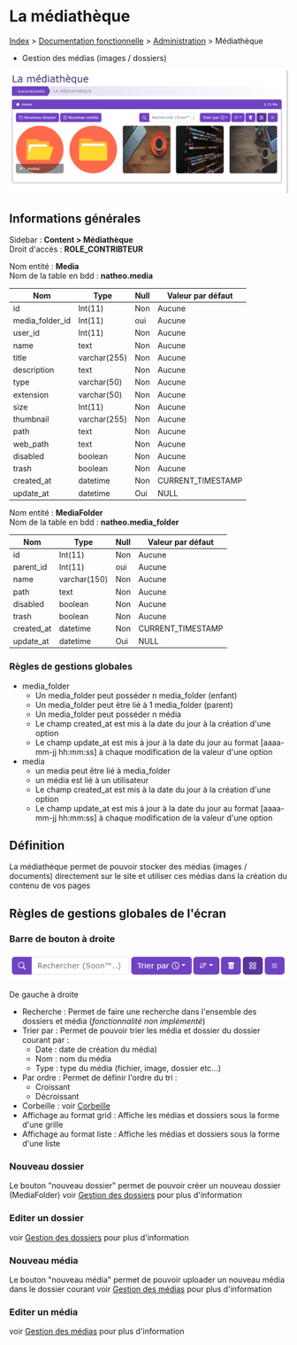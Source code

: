 # La médiathèque

[Index](../../../../../index.md) > [Documentation fonctionnelle](../../../index.md) > [Administration](../../index.md) > Médiathèque

* Gestion des médias (images / dossiers)

![mediatheque](../../files/mediatheque/listing.png)

## Informations générales
Sidebar : **Content > Médiathèque**  
Droit d'accès : **ROLE_CONTRIBTEUR**

Nom entité : **Media**  
Nom de la table en bdd : **natheo.media**

| Nom             | Type          | Null | Valeur par défaut  |
|-----------------|---------------|------|--------------------|
| id              | 	Int(11)      | 	Non | 	Aucune            |
| media_folder_id | 	Int(11)      | 	oui | 	Aucune            |
| user_id         | 	Int(11)      | 	Non | 	Aucune            |
| name            | 	text         | 	Non | 	Aucune            |
| title           | 	varchar(255) | 	Non | 	Aucune            |
| description     | 	text         | 	Non | 	Aucune            |
| type            | 	varchar(50)  | 	Non | 	Aucune            |
| extension       | 	varchar(50)  | 	Non | 	Aucune            |
| size            | 	Int(11)      | 	Non | 	Aucune            |
| thumbnail       | 	varchar(255) | 	Non | 	Aucune            |
| path            | 	text         | 	Non | 	Aucune            |
| web_path        | 	text         | 	Non | 	Aucune            |
| disabled        | 	boolean      | 	Non | 	Aucune            |
| trash           | 	boolean      | 	Non | 	Aucune            |
| created_at      | 	datetime     | 	Non | 	CURRENT_TIMESTAMP |
| update_at       | 	datetime     | 	Oui | 	NULL              |

Nom entité : **MediaFolder**  
Nom de la table en bdd : **natheo.media_folder**

| Nom         | Type          | Null | Valeur par défaut  |
|-------------|---------------|------|--------------------|
| id          | 	Int(11)      | 	Non | 	Aucune            |
| parent_id   | 	Int(11)      | 	oui | 	Aucune            |
| name        | 	varchar(150) | 	Non | 	Aucune            |
| path        | 	text         | 	Non | 	Aucune            |
| disabled    | 	boolean      | 	Non | 	Aucune            |
| trash       | 	boolean      | 	Non | 	Aucune            |
| created_at  | 	datetime     | 	Non | 	CURRENT_TIMESTAMP |
| update_at   | 	datetime     | 	Oui | 	NULL              |

### Règles de gestions globales
- media_folder
    - Un media_folder peut posséder n media_folder (enfant)
    - Un media_folder peut être lié à 1 media_folder (parent)
    - Un media_folder peut posséder n média
    - Le champ created_at est mis à la date du jour à la création d'une option
    - Le champ update_at est mis à jour à la date du jour au format [aaaa-mm-jj hh:mm:ss] à chaque modification de la valeur d'une option
- media
    - un media peut être lié à media_folder
    - un média est lié à un utilisateur
    - Le champ created_at est mis à la date du jour à la création d'une option
    - Le champ update_at est mis à jour à la date du jour au format [aaaa-mm-jj hh:mm:ss] à chaque modification de la valeur d'une option

## Définition
La médiathèque permet de pouvoir stocker des médias (images / documents) directement sur le site et
utiliser ces médias dans la création du contenu de vos pages

## Règles de gestions globales de l'écran

### Barre de bouton à droite
![Barre de bouton droite](../../files/mediatheque/barre_action_droite.png)

De gauche à droite
- Recherche : Permet de faire une recherche dans l'ensemble des dossiers et média (*fonctionnalité non implémenté*)
- Trier par : Permet de pouvoir trier les média et dossier du dossier courant par :
  - Date : date de création du média)
  - Nom : nom du média
  - Type : type du média (fichier, image, dossier etc...)
- Par ordre : Permet de définir l'ordre du tri :
  - Croissant
  - Décroissant
- Corbeille : voir [Corbeille](trash.md)
- Affichage au format grid : Affiche les médias et dossiers sous la forme d'une grille
- Affichage au format liste : Affiche les médias et dossiers sous la forme d'une liste

### Nouveau dossier
Le bouton "nouveau dossier" permet de pouvoir créer un nouveau dossier (MediaFolder)
voir [Gestion des dossiers](gestion_folder.md#nouveau-dossier) pour plus d'information

### Editer un dossier
voir [Gestion des dossiers](gestion_folder.md#edition-dun-dossier) pour plus d'information

### Nouveau média
Le bouton "nouveau média" permet de pouvoir uploader un nouveau média dans le dossier courant
voir [Gestion des médias](gestion_media.md#nouveau-média) pour plus d'information

### Editer un média
voir [Gestion des médias](gestion_media.md#edition-dun-média) pour plus d'information